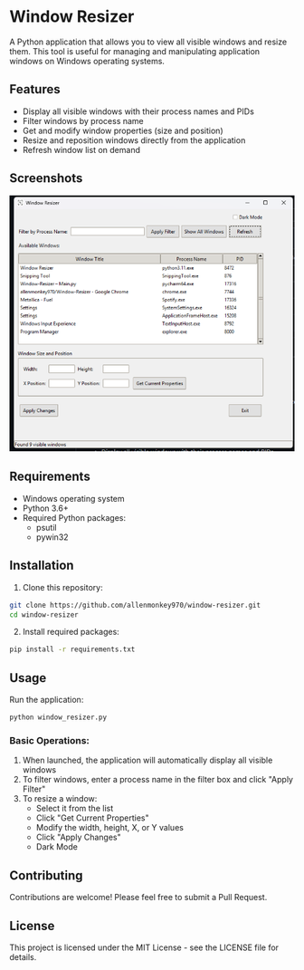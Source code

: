 # Window Resizer

A Python application that allows you to view all visible windows and resize them. This tool is useful for managing and manipulating application windows on Windows operating systems.

## Features

- Display all visible windows with their process names and PIDs
- Filter windows by process name
- Get and modify window properties (size and position)
- Resize and reposition windows directly from the application
- Refresh window list on demand

## Screenshots

<img src="https://github.com/allenmonkey970/Window-Resizer/blob/main/Screenshot%202025-05-06%20231554.png" alt="Window Resizer Screenshot" width="700">

## Requirements

- Windows operating system
- Python 3.6+
- Required Python packages:
  - psutil
  - pywin32

## Installation

1. Clone this repository:
```bash
git clone https://github.com/allenmonkey970/window-resizer.git
cd window-resizer
```

2. Install required packages:
```bash
pip install -r requirements.txt
```

## Usage

Run the application:
```bash
python window_resizer.py
```

### Basic Operations:
1. When launched, the application will automatically display all visible windows
2. To filter windows, enter a process name in the filter box and click "Apply Filter"
3. To resize a window:
   - Select it from the list
   - Click "Get Current Properties"
   - Modify the width, height, X, or Y values
   - Click "Apply Changes"
   - Dark Mode

## Contributing

Contributions are welcome! Please feel free to submit a Pull Request.

## License

This project is licensed under the MIT License - see the LICENSE file for details.
